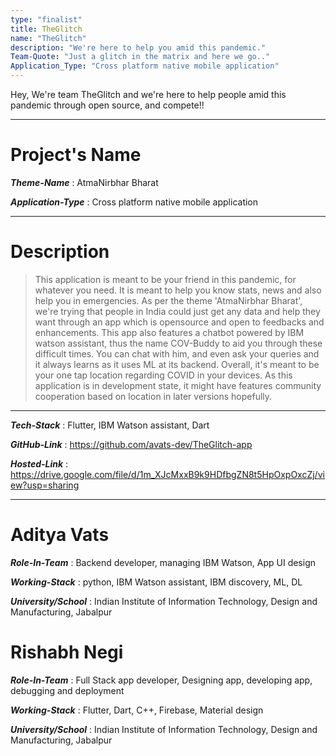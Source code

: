```yaml
---
type: "finalist"                   
title: TheGlitch
name: "TheGlitch"
description: "We're here to help you amid this pandemic."
Team-Quote: "Just a glitch in the matrix and here we go.."
Application_Type: "Cross platform native mobile application"
---
```


Hey, We're team TheGlitch and we're here to help people amid this pandemic through open source, and compete!!

---

# Project's Name

_**Theme-Name**_ : AtmaNirbhar Bharat

_**Application-Type**_ : Cross platform native mobile application  

---

# Description

> This application is meant to be your friend in this pandemic, for whatever you need. It is meant to help you know stats, news and also help you in emergencies. As per the theme 'AtmaNirbhar Bharat', we're trying that people in India could just get any data and help they want through an app which is opensource and open to feedbacks and enhancements. This app also features a chatbot powered by IBM watson assistant, thus the name COV-Buddy to aid you through these difficult times. You can chat with him, and even ask your queries and it always learns as it uses ML at its backend. Overall, it's meant to be your one tap location regarding COVID in your devices. As this application is in development state, it might have features community cooperation based on location in later versions hopefully.

---

_**Tech-Stack**_  : Flutter, IBM Watson assistant, Dart  

_**GitHub-Link**_ : https://github.com/avats-dev/TheGlitch-app 

_**Hosted-Link**_ : https://drive.google.com/file/d/1m_XJcMxxB9k9HDfbgZN8t5HpOxpOxcZj/view?usp=sharing 


---


# Aditya Vats

_**Role-In-Team**_  : Backend developer, managing IBM Watson, App UI design

_**Working-Stack**_ : python, IBM Watson assistant, IBM discovery, ML, DL

_**University/School**_ : Indian Institute of Information Technology, Design and Manufacturing, Jabalpur


# Rishabh Negi

_**Role-In-Team**_  : Full Stack app developer, Designing app, developing app, debugging and deployment

_**Working-Stack**_ : Flutter, Dart, C++, Firebase, Material design

_**University/School**_ : Indian Institute of Information Technology, Design and Manufacturing, Jabalpur
